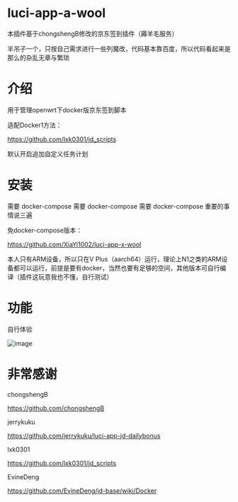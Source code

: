 # luci-app-a-wool

本插件基于chongshengB修改的京东签到插件（薅羊毛服务）

半吊子一个，只按自己需求进行一些列魔改，代码基本靠百度，所以代码看起来是那么的杂乱无章与繁琐

# 介绍

用于管理openwrt下docker版京东签到脚本

适配Docker1方法：

https://github.com/lxk0301/jd_scripts

默认开启追加自定义任务计划

# 安装

需要 docker-compose 需要 docker-compose 需要 docker-compose 重要的事情说三遍

免docker-compose版本：

https://github.com/XiaYi1002/luci-app-x-wool

本人只有ARM设备，所以只在V Plus（aarch64）运行，理论上N1之类的ARM设备都可以运行，前提是要有docker，当然也要有足够的空间，其他版本可自行编译（插件这玩意我也不懂，自行测试）

# 功能

自行体验

![image](https://github.com/XiaYi1002/luci-app-a-wool/blob/master/img/main.png)

# 非常感谢


chongshengB

https://github.com/chongshengB

jerrykuku

https://github.com/jerrykuku/luci-app-jd-dailybonus

lxk0301

https://github.com/lxk0301/jd_scripts

EvineDeng

https://github.com/EvineDeng/jd-base/wiki/Docker

